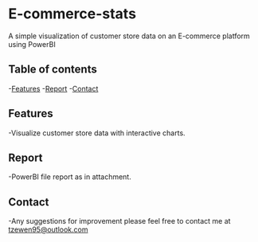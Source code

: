 # E-commerce-stats
A simple visualization of customer store data on an E-commerce platform using PowerBI

## Table of contents
-[Features](features)
-[Report](report)
-[Contact](contact)

## Features
-Visualize customer store data with interactive charts. 

## Report
-PowerBI file report as in attachment.

## Contact
-Any suggestions for improvement please feel free to contact me at tzewen95@outlook.com
